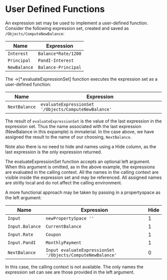 # User Defined Functions

An expression set may be used to implement a user-defined function. Consider the following expression set,
created and saved as `/Objects/ComputeNewBalance`:

|Name|Expression|
|----|----------|
|`Interest`|`Balance*Rate/1200`|
|`Principal`|`PandI-Interest`|
|`NewBalance`|`Balance-Principal`|

The →[*.evaluateExpressionSet] function executes the expression set as a user-defined
function:

|Name|Expression|
|----|----------|
|`NextBalance` |`evaluateExpressionSet '/Objects/ComputeNewBalance'`

The result of `evaluateExpressionSet` is the value of the last expression
in the expression set. Thus the name associated with the last expression
(NewBalance in this expample) is immaterial. In the case above,
we have assigned the result to the name of our choosing, `NextBalance`.

Note also there is no need to hide and names using a Hide column, as the last expression
is the only expression returned.

The evaluateExpressionSet function accepts an optional left argument.
When this argument is omitted, as in the above example,
the expressions are evaluated in the calling context.
All the names in the calling context are visible inside the expression set
and may be referenced. All assigned names are stritly local and do not affect
the calling environment.

A more functional approach may be taken by passing in a propertyspace as the left
argument:

|Name|Expression|Hide|
|----|----------|----|
|`Input`|`newPropertySpace ''`|1|
|`Input.Balance`|`CurrentBalance`|1|
|`Input.Rate`|`Coupon`|1|
|`Input.PandI`|`MonthlyPayment`|1|
|`NextBalance` |`Input evaluateExpressionSet '/Objects/ComputeNewBalance'`|0|

In this case, the calling context is not available. The only names the expression set
can see are those provided in the left argument.
